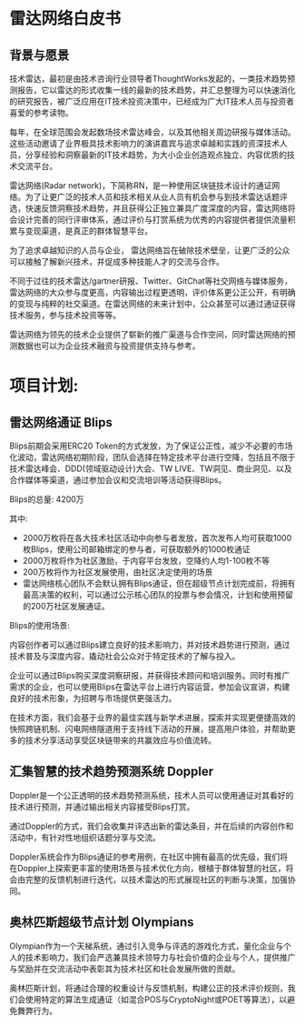 # 雷达网络白皮书

## 背景与愿景

技术雷达，最初是由技术咨询行业领导者ThoughtWorks发起的，一类技术趋势预测报告，它以雷达的形式收集一线的最新的技术趋势，并汇总整理为可以快速消化的研究报告，被广泛应用在IT技术投资决策中，已经成为广大IT技术人员与投资者喜爱的参考读物。

每年，在全球范围会发起数场技术雷达峰会，以及其他相关周边研报与媒体活动。这些活动邀请了业界极具技术影响力的演讲嘉宾与追求卓越和实践的资深技术人员，分享经验和洞察最新的IT技术趋势，为大小企业创造观点独立、内容优质的技术交流平台。

雷达网络(Radar network)，下简称RN，是一种使用区块链技术设计的通证网络。为了让更广泛的技术人员和技术相关从业人员有机会参与到技术雷达话题评选，快速反馈洞察技术趋势，并且获得公正独立兼具广度深度的内容，雷达网络将会设计完善的同行评审体系，通过评价与打赏系统为优秀的内容提供者提供流量积累与变现渠道，是真正的群体智慧平台。

为了追求卓越知识的人员与企业，
雷达网络旨在破除技术壁垒，让更广泛的公众可以接触了解新兴技术，并促成多种技能人才的交流与合作。

不同于过往的技术雷达/gartner研报、Twitter、GitChat等社交网络与媒体服务，
雷达网络的大众参与度更高，内容输出过程更透明，评价体系更公正公开，有明确的变现与纯粹的社交渠道。在雷达网络的未来计划中，公众甚至可以通过通证获得技术服务，参与技术投资等等。

雷达网络为领先的技术企业提供了崭新的推广渠道与合作空间，同时雷达网络的预测数据也可以为企业技术融资与投资提供支持与参考。

# 项目计划:

## 雷达网络通证 Blips

Blips前期会采用ERC20 Token的方式发放，为了保证公正性，减少不必要的市场化波动，雷达网络初期阶段，团队会选择在特定技术平台进行空降，包括且不限于 技术雷达峰会、DDD(领域驱动设计)大会、TW LIVE、TW洞见、商业洞见、以及合作媒体等渠道，通过参加会议和交流培训等活动获得Blips。

Blips的总量: 4200万

其中:

- 2000万枚将在各大技术社区活动中向参与者发放，首次发布人均可获取1000枚Blips，使用公司邮箱绑定的参与者，可获取额外的1000枚通证
- 2000万枚将作为社区激励，于内容平台发放，空降约人均1-100枚不等
- 200万枚将作为社区发展使用，由社区决定使用的场景
- 雷达网络核心团队不会默认拥有Blips通证，但在超级节点计划完成前，将拥有最高决策的权利，可以通过公示核心团队的投票与参会情况，计划和使用预留的200万社区发展通证。

Blips的使用场景:

内容创作者可以通过Blips建立良好的技术影响力，并对技术趋势进行预测，通过技术普及与深度内容，撬动社会公众对于特定技术的了解与投入。

企业可以通过Blips购买深度洞察研报，并获得技术顾问和培训服务。同时有推广需求的企业，也可以使用Blips在雷达平台上进行内容运营，参加会议宣讲，构建良好的技术形象，为招聘与市场提供更强活力。

在技术方面，我们会基于业界的最佳实践与新学术进展，探索并实现更便捷高效的快照跨链机制、闪电网络隧道用于支持线下活动的开展，提高用户体验，并帮助更多的技术分享活动享受区块链带来的共赢效应与价值流转。

## 汇集智慧的技术趋势预测系统 Doppler

Doppler是一个公正透明的技术趋势预测系统，技术人员可以使用通证对其看好的技术进行预测，并通过输出相关内容接受Blips打赏。

通过Doppler的方式，我们会收集并评选出新的雷达条目，并在后续的内容创作和活动中，有针对性地组织话题分享与交流。

Doppler系统会作为Blips通证的参考用例，在社区中拥有最高的优先级，我们将在Doppler上探索更丰富的使用场景与技术优化方向，根植于群体智慧的社区，将会由完整的反馈机制进行迭代，以技术雷达的形式展现社区的判断与决策，加强协同。

## 奥林匹斯超级节点计划 Olympians

Olympian作为一个天梯系统，通过引入竞争与评选的游戏化方式，量化企业与个人的技术影响力，我们会严选兼具技术领导力与社会价值的企业与个人，提供推广与奖励并在交流活动中表彰其为技术社区和社会发展所做的贡献。

奥林匹斯计划，将通过合理的权重设计与反馈机制，构建公正的技术评价规则，我们会使用特定的算法生成通证（如混合POS与CryptoNight或POET等算法），以避免舞弊行为。
